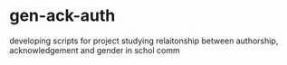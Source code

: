 gen-ack-auth
============
developing scripts for project studying relaitonship between authorship, acknowledgement and gender in schol comm

